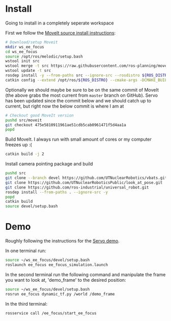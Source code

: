 # Install
Going to install in a completely seperate workspace

First we follow the [MoveIt source install instructions](https://moveit.ros.org/install/source/):

```sh
# Download/setup Moveit
mkdir ws_ee_focus
cd ws_ee_focus
source /opt/ros/melodic/setup.bash
wstool init src
wstool merge -t src https://raw.githubusercontent.com/ros-planning/moveit/master/moveit.rosinstall
wstool update -t src
rosdep install -y --from-paths src --ignore-src --rosdistro ${ROS_DISTRO}
catkin config --extend /opt/ros/${ROS_DISTRO} --cmake-args -DCMAKE_BUILD_TYPE=Release 
```

Optionally we should maybe be sure to be on the same commit of MoveIt (the above grabs the most current from `master` branch on GitHub). Servo has been updated since the commit below and we should catch up to current, but right now the below commit is where I am at

```sh
# Checkout good MoveIt version
pushd src/moveit
git checkout 475e5810911961ae51cdb5cab0961471f5d4aa1a
popd
```

Build MoveIt. I always run with small amount of cores or my computer freezes up :(

```sh
catkin build -j 2
```

Install camera pointing package and build
```sh
pushd src
git clone --branch devel https://github.com/UTNuclearRobotics/vbats.git
git clone https://github.com/UTNuclearRoboticsPublic/look_at_pose.git
git clone https://github.com/ros-industrial/universal_robot.git
rosdep install --from-paths . --ignore-src -y
popd
catkin build
source devel/setup.bash
```

# Demo
Roughly following the instructions for the [Servo demo](https://github.com/ros-planning/moveit/tree/master/moveit_ros/moveit_servo).

In one terminal run:
```sh
source ~/ws_ee_focus/devel/setup.bash
roslaunch ee_focus ee_focus_simulation.launch
```
In the second terminal run the following command and manipulate the frame you want to look at, 'demo_frame' to the desired position:
```sh
source ~/ws_ee_focus/devel/setup.bash
rosrun ee_focus dynamic_tf.py /world /demo_frame
```
In the third terminal:
```sh
rosservice call /ee_focus/start_ee_focus
```
